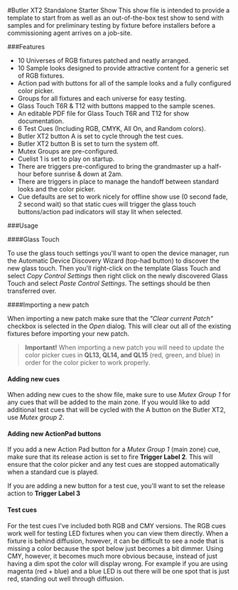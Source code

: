 #Butler XT2 Standalone Starter Show
This show file is intended to provide a template to start from as well as an out-of-the-box test show to send with samples and for preliminary testing by fixture before installers before a commissioning agent arrives on a job-site.

###Features
 - 10 Universes of RGB fixtures patched and neatly arranged.
 - 10 Sample looks designed to provide attractive content for a generic set of RGB fixtures.
 - Action pad with buttons for all of the sample looks and a fully configured color picker.
 - Groups for all fixtures and each universe for easy testing.
 - Glass Touch T6R & T12 with buttons mapped to the sample scenes.
 - An editable PDF file for Glass Touch T6R and T12 for show documentation.
 - 6 Test Cues (Including RGB, CMYK, All On, and Random colors). 
 - Butler XT2 button A is set to cycle through the test cues.
 - Butler XT2 button B is set to turn the system off.
 - Mutex Groups are pre-configured.
 - Cuelist 1 is set to play on startup.
 - There are triggers pre-configured to bring the grandmaster up a half-hour before sunrise & down at 2am.
 - There are triggers in place to manage the handoff between standard looks and the color picker.
 - Cue defaults are set to work nicely for offline show use (0 second fade, 2 second wait) so that static cues will trigger the glass touch buttons/action pad indicators will stay lit when selected.

###Usage

####Glass Touch

To use the glass touch settings you'll want to open the device manager, run the Automatic Device Discovery Wizard (top-had button) to discover the new glass touch. Then you'll right-click on the template Glass Touch and select _Copy Control Settings_ then right click on the newly discovered Glass Touch and select _Paste Control Settings_. The settings should be then transferred over.

####Importing a new patch

When importing a new patch make sure that the _"Clear current Patch"_ checkbox is selected in the _Open_ dialog. This will clear out all of the existing fixtures before importing your new patch. 

>**Important!**
>When importing a new patch you will need to update the color picker cues in **QL13, QL14, and QL15** (red, green, and blue) in order for the color picker to work properly.

#### Adding new cues
When adding new cues to the show file, make sure to use _Mutex Group 1_ for any cues that will be added to the main zone. If you would like to add additional test cues that will be cycled with the A button on the Butler XT2, use _Mutex group 2_. 

#### Adding new ActionPad buttons
If you add a new Action Pad button for a _Mutex Group 1_ (main zone) cue, make sure that its release action is set to fire **Trigger Label 2**. This will ensure that the color picker and any test cues are stopped automatically when a standard cue is played.

If you are adding a new button for a test cue, you'll want to set the release action to **Trigger Label 3**

#### Test cues
For the test cues I've included both RGB and CMY versions. The RGB cues work well for testing LED fixtures when you can view them directly. When a fixture is behind diffusion, however, it can be difficult to see a node that is missing a color because the spot below just becomes a bit dimmer. Using CMY, however, it becomes much more obvious because, instead of just having a dim spot the color will display wrong. For example if you are using magenta (red + blue) and a blue LED is out there will be one spot that is just red, standing out well through diffusion. 



